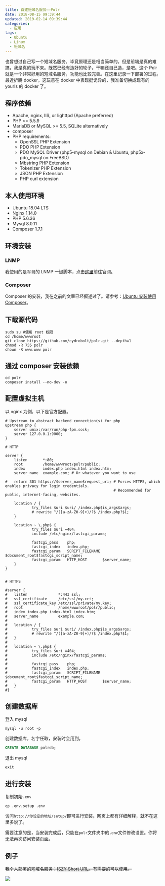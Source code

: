 ```yaml
---
title: 自建短域名服务——Polr
date: 2018-08-15 09:39:44
updated: 2019-02-14 09:39:44
categories:
  - 应用
tags:
  - Ubuntu
  - Linux
  - 短域名
---
```


也曾想过自己写一个短域名服务，毕竟原理还是相当简单的。但是前端是真的难搞，我是真的玩不来。既然已经有造好的轮子，干嘛还自己造，是吧。这个 Polr 就是一个非常好用的短域名服务，功能也比较完善。在这里记录一下部署的过程。最近折腾 docker，这玩意在 docker 中表现挺诡异的，我准备切换成现有的 yourls 的 docker 了。

<!--more-->

## 程序依赖

- Apache, nginx, IIS, or lighttpd (Apache preferred)
- PHP >= 5.5.9
- MariaDB or MySQL >= 5.5, SQLite alternatively
- composer
- PHP requirements:
  - OpenSSL PHP Extension
  - PDO PHP Extension
  - PDO MySQL Driver (php5-mysql on Debian & Ubuntu, php5x-pdo_mysql on FreeBSD)
  - Mbstring PHP Extension
  - Tokenizer PHP Extension
  - JSON PHP Extension
  - PHP curl extension

## 本人使用环境

- Ubuntu 18.04 LTS
- Nginx 1.14.0
- PHP 5.6.36
- Mysql 8.0.11
- Composer 1.7.1

## 环境安装

### LNMP

我使用的是军哥的 LNMP 一键脚本，点击[这里](https://lnmp.org/)前往官网。

### Composer

Composer 的安装，我在之前的文章已经叙述过了。请参考：[Ubuntu 安装使用 Composer](/2018/08/09/use-composer/)。

## 下载源代码

```shell
sudo su #使用 root 权限
cd /home/wwwroot
git clone https://github.com/cydrobolt/polr.git --depth=1
chmod -R 755 polr
chown -R www:www polr
```

## 通过 composer 安装依赖

```shell
cd polr
composer install --no-dev -o
```

## 配置虚拟主机

以 nginx 为例，以下是官方配置。

```shell
# Upstream to abstract backend connection(s) for php
upstream php {
    server unix:/var/run/php-fpm.sock;
    server 127.0.0.1:9000;
}

# HTTP

server {
    listen       *:80;
    root         /home/wwwroot/polr/public;
    index        index.php index.html index.htm;
    server_name  example.com; # Or whatever you want to use

#   return 301 https://$server_name$request_uri; # Forces HTTPS, which enables privacy for login credentials.
                                                 # Recommended for public, internet-facing, websites.

    location / {
            try_files $uri $uri/ /index.php$is_args$args;
            # rewrite ^/([a-zA-Z0-9]+)/?$ /index.php?$1;
    }

    location ~ \.php$ {
            try_files $uri =404;
            include /etc/nginx/fastcgi_params;

            fastcgi_pass    php;
            fastcgi_index   index.php;
            fastcgi_param   SCRIPT_FILENAME $document_root$fastcgi_script_name;
            fastcgi_param   HTTP_HOST       $server_name;
    }
}


# HTTPS

#server {
#   listen              *:443 ssl;
#   ssl_certificate     /etc/ssl/my.crt;
#   ssl_certificate_key /etc/ssl/private/my.key;
#   root                /home/wwwroot/polr/public;
#   index index.php index.html index.htm;
#   server_name         example.com;
#
#   location / {
#           try_files $uri $uri/ /index.php$is_args$args;
#           # rewrite ^/([a-zA-Z0-9]+)/?$ /index.php?$1;
#   }
#
#   location ~ \.php$ {
#           try_files $uri =404;
#           include /etc/nginx/fastcgi_params;
#
#           fastcgi_pass    php;
#           fastcgi_index   index.php;
#           fastcgi_param   SCRIPT_FILENAME $document_root$fastcgi_script_name;
#           fastcgi_param   HTTP_HOST       $server_name;
#   }
#}
```

## 创建数据库

登入 mysql

```shell
mysql -u root -p
```

创建数据库，名字任取，安装时会用到。

```sql
CREATE DATABASE polrdb;
```

退出 mysql

```shell
exit
```

## 进行安装

复制初始`.env`

```shell
cp .env.setup .env
```

访问`http://你设定的地址/setup/`即可进行安装，网页上都有详细解释，就不在这里多说了。

需要注意的是，当安装完成后，只能在`polr`文件夹中的`.env`文件修改设置。你将无法再次访问安装页面。

## 例子

~~我个人部署的短域名服务：[ISZY Short URL](https://url.iszy.cc)。有需要的可以使用。~~

![](https://img.iszy.xyz/20190318220031.png)
